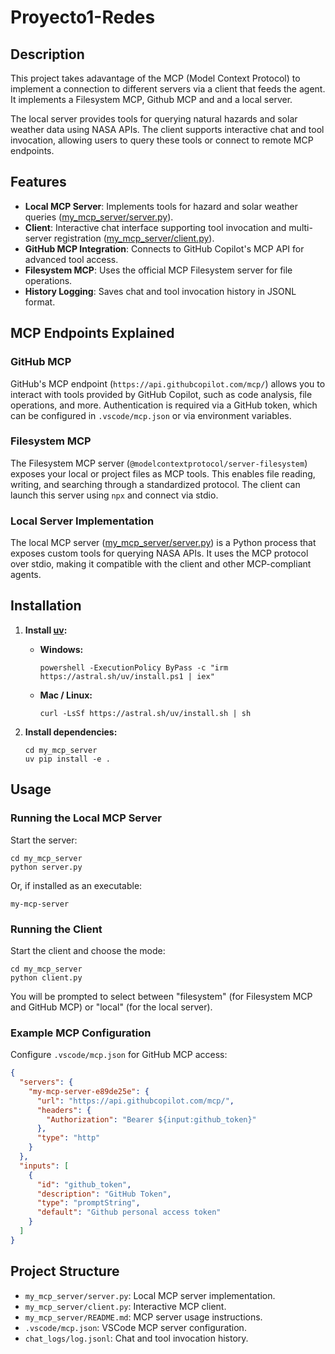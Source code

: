 # Proyecto1-Redes

## Description

This project takes adavantage of the MCP (Model Context Protocol) to implement a connection to different servers via a client that feeds the agent. It implements a Filesystem MCP, Github MCP and and a local server. 

The local server provides tools for querying natural hazards and solar weather data using NASA APIs. The client supports interactive chat and tool invocation, allowing users to query these tools or connect to remote MCP endpoints.

## Features

- **Local MCP Server**: Implements tools for hazard and solar weather queries ([my_mcp_server/server.py](my_mcp_server/server.py)).
- **Client**: Interactive chat interface supporting tool invocation and multi-server registration ([my_mcp_server/client.py](my_mcp_server/client.py)).
- **GitHub MCP Integration**: Connects to GitHub Copilot's MCP API for advanced tool access.
- **Filesystem MCP**: Uses the official MCP Filesystem server for file operations.
- **History Logging**: Saves chat and tool invocation history in JSONL format.

## MCP Endpoints Explained

### GitHub MCP

GitHub's MCP endpoint (`https://api.githubcopilot.com/mcp/`) allows you to interact with tools provided by GitHub Copilot, such as code analysis, file operations, and more. Authentication is required via a GitHub token, which can be configured in `.vscode/mcp.json` or via environment variables.

### Filesystem MCP

The Filesystem MCP server (`@modelcontextprotocol/server-filesystem`) exposes your local or project files as MCP tools. This enables file reading, writing, and searching through a standardized protocol. The client can launch this server using `npx` and connect via stdio.

### Local Server Implementation

The local MCP server ([my_mcp_server/server.py](my_mcp_server/server.py)) is a Python process that exposes custom tools for querying NASA APIs. It uses the MCP protocol over stdio, making it compatible with the client and other MCP-compliant agents.

## Installation

1. **Install [uv](https://astral.sh/uv/):**

   - **Windows:**
     ```
     powershell -ExecutionPolicy ByPass -c "irm https://astral.sh/uv/install.ps1 | iex"
     ```
   - **Mac / Linux:**
     ```
     curl -LsSf https://astral.sh/uv/install.sh | sh
     ```

2. **Install dependencies:**
   ```
   cd my_mcp_server
   uv pip install -e .
   ```

## Usage

### Running the Local MCP Server

Start the server:
```
cd my_mcp_server
python server.py
```
Or, if installed as an executable:
```
my-mcp-server
```

### Running the Client

Start the client and choose the mode:
```
cd my_mcp_server
python client.py
```
You will be prompted to select between "filesystem" (for Filesystem MCP and GitHub MCP) or "local" (for the local server).

### Example MCP Configuration

Configure `.vscode/mcp.json` for GitHub MCP access:
```json
{
  "servers": {
    "my-mcp-server-e89de25e": {
      "url": "https://api.githubcopilot.com/mcp/",
      "headers": {
        "Authorization": "Bearer ${input:github_token}"
      },
      "type": "http"
    }
  },
  "inputs": [
    {
      "id": "github_token",
      "description": "GitHub Token",
      "type": "promptString",
      "default": "Github personal access token"
    }
  ]
}
```

## Project Structure

- `my_mcp_server/server.py`: Local MCP server implementation.
- `my_mcp_server/client.py`: Interactive MCP client.
- `my_mcp_server/README.md`: MCP server usage instructions.
- `.vscode/mcp.json`: VSCode MCP server configuration.
- `chat_logs/log.jsonl`: Chat and tool invocation history.



